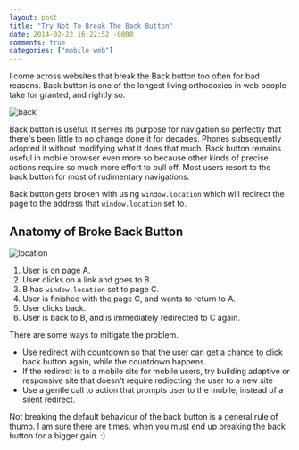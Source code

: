 ```yaml
---
layout: post
title: "Try Not To Break The Back Button"
date: 2014-02-22 16:22:52 -0800
comments: true
categories: ["mobile web"]
---
```


I come across websites that break the Back button too often for bad reasons.
Back button is one of the longest living orthodoxies in web people take for
granted, and rightly so.

![back](http://i.imgur.com/3FAYPf6.png?1)

Back button is useful. It serves its purpose for navigation so perfectly that
there's been little to no change done it for decades. Phones subsequently
adopted it without modifying what it does that much. Back button remains
useful in mobile browser even more so because other kinds of precise actions
require so much more effort to pull off. Most users resort to the back button
for most of rudimentary navigations.

Back button gets broken with using `window.location` which will redirect the page to the address that `window.location` set to.

## Anatomy of Broke Back Button

![location](http://i.imgur.com/KBSu4K3.jpg)

1. User is on page A.
2. User clicks on a link and goes to B.
3. B has `window.location` set to page C.
4. User is finished with the page C, and wants to return to A.
5. User clicks back.
6. User is back to B, and is immediately redirected to C again.

There are some ways to mitigate the problem.

- Use redirect with countdown so that the user can get a chance to click
  back button again, while the countdown happens.
- If the redirect is to a mobile site for mobile users, try building
  adaptive or responsive site that doesn't require rediecting the user to a
  new site
- Use a gentle call to action that prompts user to the mobile, instead of
  a silent redirect.

Not breaking the default behaviour of the back button is a general rule of
thumb. I am sure there are times, when you must end up breaking the back
button for a bigger gain. :)
